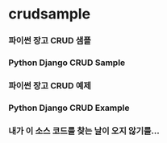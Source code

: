 # crudsample
### 파이썬 장고 CRUD 샘플
### Python Django CRUD Sample

### 파이썬 장고 CRUD 예제
### Python Django CRUD Example

### 내가 이 소스 코드를 찾는 날이 오지 않기를...
